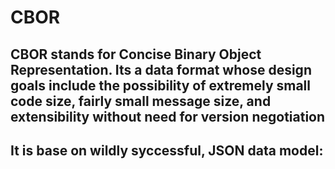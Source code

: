 # CBOR

## CBOR stands for Concise Binary Object Representation. Its a data format whose design goals include the possibility of extremely small code size, fairly small message size, and extensibility without need for version negotiation

## It is base on wildly syccessful, JSON data model: